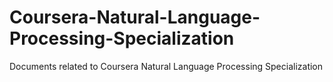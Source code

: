 # Coursera-Natural-Language-Processing-Specialization
Documents related to Coursera Natural Language Processing Specialization 
